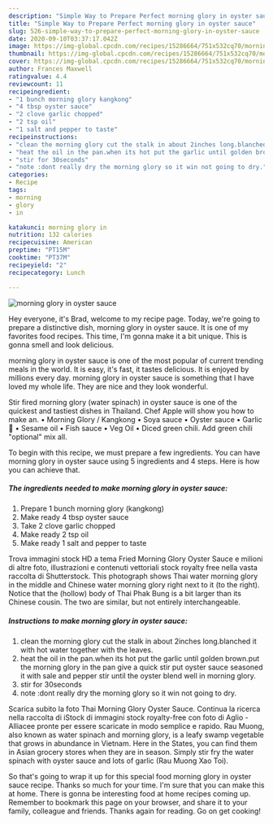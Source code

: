 ```yaml
---
description: "Simple Way to Prepare Perfect morning glory in oyster sauce"
title: "Simple Way to Prepare Perfect morning glory in oyster sauce"
slug: 526-simple-way-to-prepare-perfect-morning-glory-in-oyster-sauce
date: 2020-09-10T03:37:17.042Z
image: https://img-global.cpcdn.com/recipes/15286664/751x532cq70/morning-glory-in-oyster-sauce-recipe-main-photo.jpg
thumbnail: https://img-global.cpcdn.com/recipes/15286664/751x532cq70/morning-glory-in-oyster-sauce-recipe-main-photo.jpg
cover: https://img-global.cpcdn.com/recipes/15286664/751x532cq70/morning-glory-in-oyster-sauce-recipe-main-photo.jpg
author: Frances Maxwell
ratingvalue: 4.4
reviewcount: 11
recipeingredient:
- "1 bunch morning glory kangkong"
- "4 tbsp oyster sauce"
- "2 clove garlic chopped"
- "2 tsp oil"
- "1 salt and pepper to taste"
recipeinstructions:
- "clean the morning glory cut the stalk in about 2inches long.blanched it with hot water together with the leaves."
- "heat the oil in the pan.when its hot put the garlic until golden brown.put the morning glory in the pan give a quick stir put oyster sauce seasoned it with sale and pepper stir until the oyster blend well in morning glory."
- "stir for 30seconds"
- "note :dont really dry the morning glory so it win not going to dry."
categories:
- Recipe
tags:
- morning
- glory
- in

katakunci: morning glory in 
nutrition: 132 calories
recipecuisine: American
preptime: "PT15M"
cooktime: "PT37M"
recipeyield: "2"
recipecategory: Lunch

---
```



![morning glory in oyster sauce](https://img-global.cpcdn.com/recipes/15286664/751x532cq70/morning-glory-in-oyster-sauce-recipe-main-photo.jpg)

Hey everyone, it's Brad, welcome to my recipe page. Today, we're going to prepare a distinctive dish, morning glory in oyster sauce. It is one of my favorites food recipes. This time, I'm gonna make it a bit unique. This is gonna smell and look delicious.

morning glory in oyster sauce is one of the most popular of current trending meals in the world. It is easy, it's fast, it tastes delicious. It is enjoyed by millions every day. morning glory in oyster sauce is something that I have loved my whole life. They are nice and they look wonderful.

Stir fired morning glory (water spinach) in oyster sauce is one of the quickest and tastiest dishes in Thailand. Chef Apple will show you how to make an. • Morning Glory / Kangkong • Soya sauce • Oyster sauce • Garlic 🧄 • Sesame oil • Fish sauce • Veg Oil • Diced green chili. Add green chili &#34;optional&#34; mix all.


To begin with this recipe, we must prepare a few ingredients. You can have morning glory in oyster sauce using 5 ingredients and 4 steps. Here is how you can achieve that.

<!--inarticleads1-->

##### The ingredients needed to make morning glory in oyster sauce:

1. Prepare 1 bunch morning glory (kangkong)
1. Make ready 4 tbsp oyster sauce
1. Take 2 clove garlic chopped
1. Make ready 2 tsp oil
1. Make ready 1 salt and pepper to taste


Trova immagini stock HD a tema Fried Morning Glory Oyster Sauce e milioni di altre foto, illustrazioni e contenuti vettoriali stock royalty free nella vasta raccolta di Shutterstock. This photograph shows Thai water morning glory in the middle and Chinese water morning glory right next to it (to the right). Notice that the (hollow) body of Thai Phak Bung is a bit larger than its Chinese cousin. The two are similar, but not entirely interchangeable. 

<!--inarticleads2-->

##### Instructions to make morning glory in oyster sauce:

1. clean the morning glory cut the stalk in about 2inches long.blanched it with hot water together with the leaves.
1. heat the oil in the pan.when its hot put the garlic until golden brown.put the morning glory in the pan give a quick stir put oyster sauce seasoned it with sale and pepper stir until the oyster blend well in morning glory.
1. stir for 30seconds
1. note :dont really dry the morning glory so it win not going to dry.


Scarica subito la foto Thai Morning Glory Oyster Sauce. Continua la ricerca nella raccolta di iStock di immagini stock royalty-free con foto di Aglio - Alliacee pronte per essere scaricate in modo semplice e rapido. Rau Muong, also known as water spinach and morning glory, is a leafy swamp vegetable that grows in abundance in Vietnam. Here in the States, you can find them in Asian grocery stores when they are in season. Simply stir fry the water spinach with oyster sauce and lots of garlic (Rau Muong Xao Toi). 

So that's going to wrap it up for this special food morning glory in oyster sauce recipe. Thanks so much for your time. I'm sure that you can make this at home. There is gonna be interesting food at home recipes coming up. Remember to bookmark this page on your browser, and share it to your family, colleague and friends. Thanks again for reading. Go on get cooking!
